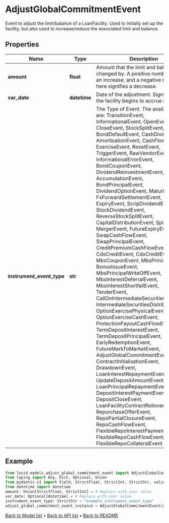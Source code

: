 # AdjustGlobalCommitmentEvent

Event to adjust the limit/balance of a LoanFacility.  Used to initially set up the facility, but also used to increase/reduce the associated limit and balance.
## Properties
Name | Type | Description | Notes
------------ | ------------- | ------------- | -------------
**amount** | **float** | Amount that the limit and balance are changed by.  A positive number signifies an increase, and a negative number here signifies a decrease. | 
**var_date** | **datetime** | Date of the adjustment.  Signifies when the facility begins to accrue interest. | [optional] 
**instrument_event_type** | **str** | The Type of Event. The available values are: TransitionEvent, InformationalEvent, OpenEvent, CloseEvent, StockSplitEvent, BondDefaultEvent, CashDividendEvent, AmortisationEvent, CashFlowEvent, ExerciseEvent, ResetEvent, TriggerEvent, RawVendorEvent, InformationalErrorEvent, BondCouponEvent, DividendReinvestmentEvent, AccumulationEvent, BondPrincipalEvent, DividendOptionEvent, MaturityEvent, FxForwardSettlementEvent, ExpiryEvent, ScripDividendEvent, StockDividendEvent, ReverseStockSplitEvent, CapitalDistributionEvent, SpinOffEvent, MergerEvent, FutureExpiryEvent, SwapCashFlowEvent, SwapPrincipalEvent, CreditPremiumCashFlowEvent, CdsCreditEvent, CdxCreditEvent, MbsCouponEvent, MbsPrincipalEvent, BonusIssueEvent, MbsPrincipalWriteOffEvent, MbsInterestDeferralEvent, MbsInterestShortfallEvent, TenderEvent, CallOnIntermediateSecuritiesEvent, IntermediateSecuritiesDistributionEvent, OptionExercisePhysicalEvent, OptionExerciseCashEvent, ProtectionPayoutCashFlowEvent, TermDepositInterestEvent, TermDepositPrincipalEvent, EarlyRedemptionEvent, FutureMarkToMarketEvent, AdjustGlobalCommitmentEvent, ContractInitialisationEvent, DrawdownEvent, LoanInterestRepaymentEvent, UpdateDepositAmountEvent, LoanPrincipalRepaymentEvent, DepositInterestPaymentEvent, DepositCloseEvent, LoanFacilityContractRolloverEvent, RepurchaseOfferEvent, RepoPartialClosureEvent, RepoCashFlowEvent, FlexibleRepoInterestPaymentEvent, FlexibleRepoCashFlowEvent, FlexibleRepoCollateralEvent | 
## Example

```python
from lusid.models.adjust_global_commitment_event import AdjustGlobalCommitmentEvent
from typing import Any, Dict, Optional, Union
from pydantic.v1 import Field, StrictFloat, StrictInt, StrictStr, validator
from datetime import datetime
amount: Union[StrictFloat, StrictInt] = # Replace with your value
var_date: Optional[datetime] = # Replace with your value
instrument_event_type: StrictStr = "example_instrument_event_type"
adjust_global_commitment_event_instance = AdjustGlobalCommitmentEvent(amount=amount, var_date=var_date, instrument_event_type=instrument_event_type)

```

[Back to Model list](../README.md#documentation-for-models) &#8226; [Back to API list](../README.md#documentation-for-api-endpoints) &#8226; [Back to README](../README.md)


